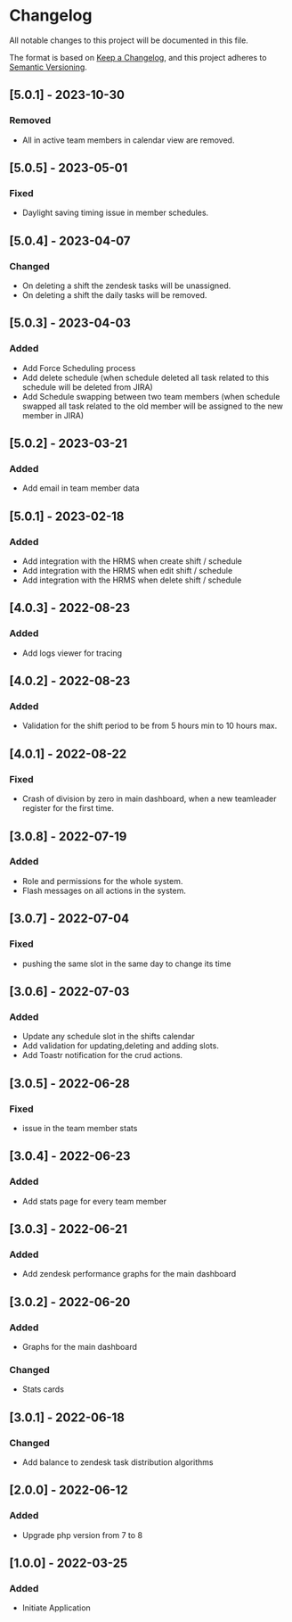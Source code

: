 
# Changelog
All notable changes to this project will be documented in this file.

The format is based on [Keep a Changelog](https://keepachangelog.com/en/1.0.0/),
and this project adheres to [Semantic Versioning](https://semver.org/spec/v2.0.0.html).


## [5.0.1] - 2023-10-30
### Removed
- All in active team members in calendar view are removed.


## [5.0.5] - 2023-05-01
### Fixed
- Daylight saving timing issue in member schedules.


## [5.0.4] - 2023-04-07
### Changed
- On deleting a shift the zendesk tasks will be unassigned.
- On deleting a shift the daily tasks will be removed.


## [5.0.3] - 2023-04-03
### Added
- Add Force Scheduling process
- Add delete schedule (when schedule deleted all task related to this schedule will be deleted from JIRA)
- Add Schedule swapping between two team members (when schedule swapped all task related to the old member will be assigned to the new member in JIRA)


## [5.0.2] - 2023-03-21
### Added
- Add email in team member data 


## [5.0.1] - 2023-02-18
### Added
- Add integration with the HRMS when create shift / schedule
- Add integration with the HRMS when edit shift / schedule
- Add integration with the HRMS when delete shift / schedule


## [4.0.3] - 2022-08-23
### Added
- Add logs viewer for tracing


## [4.0.2] - 2022-08-23
### Added
- Validation for the shift period to be from 5 hours min to 10 hours max.


## [4.0.1] - 2022-08-22
### Fixed
- Crash of division by zero in main dashboard, when a new teamleader register for the first time.


## [3.0.8] - 2022-07-19
### Added
- Role and permissions for the whole system.
- Flash messages on all actions in the system.


## [3.0.7] - 2022-07-04
### Fixed
- pushing the same slot in the same day to change its time


## [3.0.6] - 2022-07-03
### Added
- Update any schedule slot in the shifts calendar
- Add validation for updating,deleting and adding slots.
- Add Toastr notification for the crud actions.


## [3.0.5] - 2022-06-28
### Fixed
- issue in the team member stats


## [3.0.4] - 2022-06-23
### Added
- Add stats page for every team member


## [3.0.3] - 2022-06-21
### Added
- Add zendesk performance graphs for the main dashboard


## [3.0.2] - 2022-06-20
### Added
- Graphs for the main dashboard

### Changed
- Stats cards 


## [3.0.1] - 2022-06-18
### Changed
- Add balance to zendesk task distribution algorithms

## [2.0.0] - 2022-06-12
### Added
- Upgrade php version from 7 to 8


## [1.0.0] - 2022-03-25
### Added
- Initiate Application
